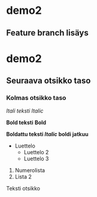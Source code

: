 
# demo2

## Feature branch lisäys

# demo2 
## Seuraava otsikko taso
### Kolmas otsikko taso

_Itali teksti_ *Italic* 

__Bold teksti__ **Bold**

__Boldattu teksti *Italic* boldi jatkuu__

* Luettelo
    * Luettelo 2
    * Luettelo 3

1. Numerolista
2. Lista 2

Teksti otsikko

